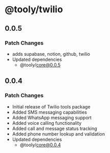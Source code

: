 # @tooly/twilio

## 0.0.5

### Patch Changes

- adds supabase, notion, github, twilio
- Updated dependencies
  - @tooly/core@0.0.5

## 0.0.4

### Patch Changes

- Initial release of Twilio tools package
- Added SMS messaging capabilities
- Added WhatsApp messaging support
- Added voice calling functionality
- Added call and message status tracking
- Added phone number lookup and validation
- Updated dependencies
  - @tooly/core@0.0.4
